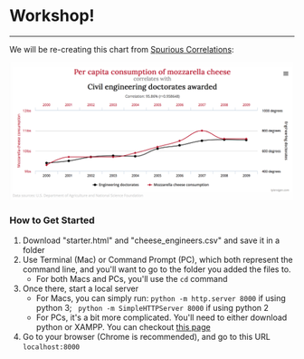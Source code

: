 # Workshop!
---

We will be re-creating this chart from [Spurious Correlations](http://www.tylervigen.com/spurious-correlations):

<img src="chart.png" width="700">

### How to Get Started

1. Download "starter.html" and "cheese_engineers.csv" and save it in a folder
2. Use Terminal (Mac) or Command Prompt (PC), which both represent the command line, and you'll want to go to the folder you added the files to.
	* For both Macs and PCs, you'll use the ```cd``` command 
3. Once there, start a local server 
	* For Macs, you can simply run: ``` python -m http.server 8000 ``` if using python 3; ``` python -m SimpleHTTPServer 8000``` if using python 2
	* For PCs, it's a bit more complicated. You'll need to either download python or XAMPP. You can checkout [this page](https://www.apachefriends.org/index.html)
4. Go to your browser (Chrome is recommended), and go to this URL ```localhost:8000```
